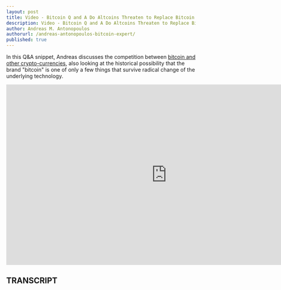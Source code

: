 ```yaml
---
layout: post
title: Video - Bitcoin Q and A Do Altcoins Threaten to Replace Bitcoin
description: Video - Bitcoin Q and A Do Altcoins Threaten to Replace Bitcoin
author: Andreas M. Antonopoulos
authorurl: /andreas-antonopoulos-bitcoin-expert/
published: true
---
```


<p>In this Q&A snippet, Andreas discusses the competition between <a href="/bitcoin-venture-investing/">bitcoin and other crypto-currencies</a>, also looking at the historical possibility that the brand "bitcoin" is one of only a few things that survive radical change of the underlying technology.</p>

<center><iframe width="854" height="480" src="https://www.youtube.com/embed/w-V_5EWyU5c?list=PLPQwGV1aLnTsHvzevl9BAUlfsfwFfU7aP" frameborder="0" allowfullscreen></iframe></center>

<h2>TRANSCRIPT</h2>
